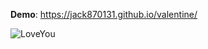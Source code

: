**Demo**: https://jack870131.github.io/valentine/

![LoveYou](https://github.com/jack870131/Markdown-Pic/blob/master/Picture/LoveYou.gif?raw=true)
